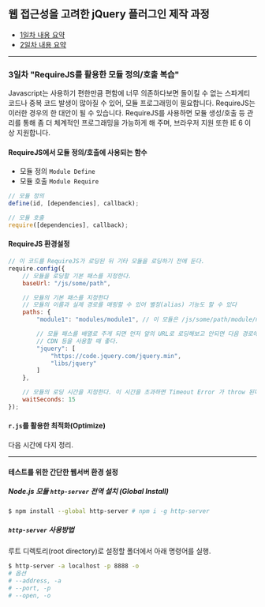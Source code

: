 ## 웹 접근성을 고려한 jQuery 플러그인 제작 과정

- [1일차 내용 요약](DOC/DAY01.md)
- [2일차 내용 요약](DOC/DAY02.md)

---

### 3일차 "RequireJS를 활용한 모듈 정의/호출 복습"

Javascript는 사용하기 편한만큼 편함에 너무 의존하다보면 돌이킬 수 없는 스파게티 코드나 중복 코드 발생이 많아질 수 있어, 모듈 프로그래밍이 필요합니다. RequireJS는 이러한 경우의 한 대안이 될 수 있습니다. RequireJS를 사용하면 모듈 생성/호출 등 관리를 통해 좀 더 체계적인 프로그래밍을 가능하게 해 주며, 브라우저 지원 또한 IE 6 이상 지원합니다.

#### RequireJS에서 모듈 정의/호출에 사용되는 함수

- 모듈 정의 `Module Define`
- 모듈 호출 `Module Require`

```js
// 모듈 정의
define(id, [dependencies], callback);

// 모듈 호출
require([dependencies], callback);
```

#### RequireJS 환경설정
<!-- http://blog.javarouka.me/2013/04/requirejs-javascript.html -->

```js
// 이 코드를 RequireJS가 로딩된 뒤 기타 모듈을 로딩하기 전에 둔다.
require.config({
	// 모듈을 로딩할 기본 패스를 지정한다.
	baseUrl: "/js/some/path",

	// 모듈의 기본 패스를 지정한다
	// 모듈의 이름과 실제 경로를 매핑할 수 있어 별칭(alias) 기능도 할 수 있다
	paths: {
		"module1": "modules/module1", // 이 모듈은 /js/some/path/module/module1.js 경로.

		// 모듈 패스를 배열로 주게 되면 먼저 앞의 URL로 로딩해보고 안되면 다음 경로에서 로딩한다.
		// CDN 등을 사용할 때 좋다.
		"jquery": [
			"https://code.jquery.com/jquery.min",
			"libs/jquery"
		]
	},

	// 모듈의 로딩 시간을 지정한다. 이 시간을 초과하면 Timeout Error 가 throw 된다
	waitSeconds: 15
});
```

#### `r.js`를 활용한 최적화(Optimize)

다음 시간에 다지 정리.

---

#### 테스트를 위한 간단한 웹서버 환경 설정

##### Node.js 모듈 `http-server` 전역 설치 (Global Install)

```sh
$ npm install --global http-server # npm i -g http-server
```

##### `http-server` 사용방법

루트 디렉토리(root directory)로 설정할 폴더에서 아래 명령어를 실행.

```sh
$ http-server -a localhost -p 8888 -o
# 옵션
# --address, -a
# --port, -p
# --open, -o
```